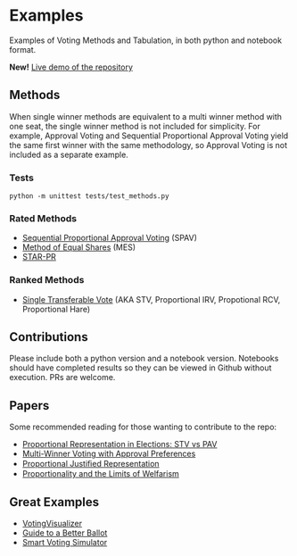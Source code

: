 # Examples

Examples of Voting Methods and Tabulation, in both python and notebook format.

**New!** [Live demo of the repository](https://electionscience.github.io/examples/lab/index.html)

## Methods

When single winner methods are equivalent to a multi winner method with one seat, the single winner method is not included for simplicity. For example, Approval Voting and Sequential Proportional Approval Voting yield the same first winner with the same methodology, so Approval Voting is not included as a separate example.

### Tests

`python -m unittest tests/test_methods.py`

### Rated Methods

- [Sequential Proportional Approval Voting](https://en.wikipedia.org/wiki/Sequential_proportional_approval_voting) (SPAV)
- [Method of Equal Shares](https://en.wikipedia.org/wiki/Method_of_Equal_Shares) (MES)
- [STAR-PR](https://electowiki.org/wiki/Allocated_Score)

### Ranked Methods

- [Single Transferable Vote](https://en.wikipedia.org/wiki/Single_transferable_vote) (AKA STV, Proportional IRV, Propotional RCV, Proportional Hare)

## Contributions

Please include both a python version and a notebook version. Notebooks should have completed results so they can be viewed in Github without execution.
PRs are welcome.

## Papers

Some recommended reading for those wanting to contribute to the repo:

- [Proportional Representation in Elections: STV vs PAV](https://www.ifaamas.org/Proceedings/aamas2019/pdfs/p1946.pdf)
- [Multi-Winner Voting with Approval Preferences](https://arxiv.org/pdf/2007.01795.pdf)
- [Proportional Justiﬁed Representation](https://ojs.aaai.org/index.php/AAAI/article/download/10611/10470)
- [Proportionality and the Limits of Welfarism](https://arxiv.org/abs/1911.11747)

## Great Examples

- [VotingVisualizer](https://www.chocolatepi.net/voteapp/)
- [Guide to a Better Ballot](https://ncase.me/ballot/)
- [Smart Voting Simulator](https://www.howtofixtheelection.com/ballot/)

